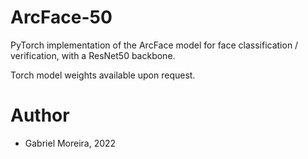 # ArcFace-50
PyTorch implementation of the ArcFace model for face classification / verification, with a ResNet50 backbone.

Torch model weights available upon request.

# Author 
* Gabriel Moreira, 2022
